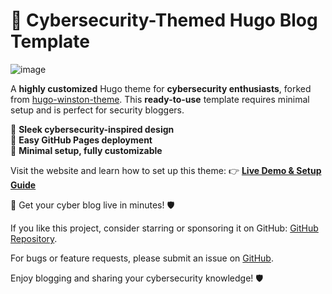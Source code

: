
# 🚀 Cybersecurity-Themed Hugo Blog Template  
![image](https://github.com/user-attachments/assets/41b460ad-fc3b-4599-a35e-0c866c9744c8)

A **highly customized** Hugo theme for **cybersecurity enthusiasts**, forked from [hugo-winston-theme](https://github.com/zerostaticthemes/hugo-winston-theme). This **ready-to-use** template requires minimal setup and is perfect for security bloggers.  

🔹 **Sleek cybersecurity-inspired design**  
🔹 **Easy GitHub Pages deployment**  
🔹 **Minimal setup, fully customizable**  

Visit the website and learn how to set up this theme:
👉 **[Live Demo & Setup Guide](https://blog.fadedhood.com/posts/cybersecurity_hugo_blog_setup/)**

🚀 Get your cyber blog live in minutes! 🛡️  

If you like this project, consider starring or sponsoring it on GitHub: [GitHub Repository](https://github.com/anonfaded/hugo-winston-cyber).

For bugs or feature requests, please submit an issue on [GitHub](https://github.com/anonfaded/hugo-winston-cyber/issues).

Enjoy blogging and sharing your cybersecurity knowledge! 🛡️
